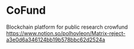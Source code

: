 # CoFund
Blockchain platform for public research crowfund
https://www.notion.so/polhovleon/Matrix-reject-a3e0d6a346124bb19b578bbc62d2524a
